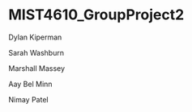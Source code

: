 # MIST4610_GroupProject2

Dylan Kiperman

Sarah Washburn

Marshall Massey

Aay Bel Minn

Nimay Patel

